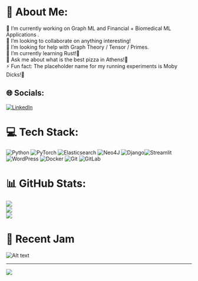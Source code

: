 # 💫 About Me:
🔭 I’m currently working on Graph ML and Financial + Biomedical ML Applications  .<br>👯 I’m looking to collaborate on anything interesting!<br>🤝 I’m looking for help with Graph Theory / Tensor / Primes.<br>🌱 I’m currently learning Rust!🦀<br>💬 Ask me about what is the best pizza in Athens!🍕<br>⚡ Fun fact: The placeholder name for my running experiments is Moby Dicks!🐋


## 🌐 Socials:
[![LinkedIn](https://img.shields.io/badge/LinkedIn-%230077B5.svg?logo=linkedin&logoColor=white)](https://linkedin.com/in/bogasko) 

# 💻 Tech Stack:
![Python](https://img.shields.io/badge/python-3670A0?style=for-the-badge&logo=python&logoColor=ffdd54) ![PyTorch](https://img.shields.io/badge/PyTorch-%23EE4C2C.svg?style=for-the-badge&logo=PyTorch&logoColor=white) ![Elasticsearch](https://img.shields.io/badge/elasticsearch-%230377CC.svg?style=for-the-badge&logo=elasticsearch&logoColor=white) ![Neo4J](https://img.shields.io/badge/Neo4j-008CC1?style=for-the-badge&logo=neo4j&logoColor=white) ![Django](https://img.shields.io/badge/django-%23092E20.svg?style=for-the-badge&logo=django&logoColor=white)![Streamlit](https://img.shields.io/badge/Streamlit-%23FE4B4B.svg?style=for-the-badge&logo=streamlit&logoColor=white) ![WordPress](https://img.shields.io/badge/WordPress-%23117AC9.svg?style=for-the-badge&logo=WordPress&logoColor=white)  ![Docker](https://img.shields.io/badge/docker-%230db7ed.svg?style=for-the-badge&logo=docker&logoColor=white) ![Git](https://img.shields.io/badge/git-%23F05033.svg?style=for-the-badge&logo=git&logoColor=white) ![GitLab](https://img.shields.io/badge/gitlab-%23181717.svg?style=for-the-badge&logo=gitlab&logoColor=white)
# 📊 GitHub Stats:
![](https://github-readme-stats.vercel.app/api?username=kbogas&theme=dark&hide_border=false&include_all_commits=true&count_private=true)<br/>
![](https://github-readme-streak-stats.herokuapp.com/?user=kbogas&theme=dark&hide_border=false)<br/>
![](https://github-readme-stats.vercel.app/api/top-langs/?username=kbogas&theme=dark&hide_border=false&include_all_commits=true&count_private=true&layout=compact)

<!-- ## 🏆 GitHub Trophies
![](https://github-profile-trophy.vercel.app/?username=kbogas&theme=radical&no-frame=true&no-bg=false&margin-w=4) -->
# :musical_note: Recent Jam
![Alt text](https://spotify-recently-played-readme.vercel.app/api?user=213nav7dnnruclotp7ax2b3sa&count=1)


---
[![](https://visitcount.itsvg.in/api?id=kbogas&icon=0&color=0)](https://visitcount.itsvg.in)
